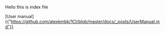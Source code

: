 Hello this is index file

[User manual]{{"https://github.com/alexkmbk/1CI/blob/master/docs/_posts/UserManual.md"}}
